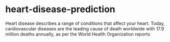 # heart-disease-prediction
Heart disease describes a range of conditions that affect your heart. Today, cardiovascular diseases are the leading cause of death worldwide with 17.9 million deaths annually, as per the World Health Organization reports
